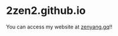 2zen2.github.io
===============

You can access my website at <a href="zenyang.gq">zenyang.gq</a>!!

